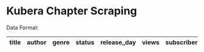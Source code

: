 # Kubera Chapter Scraping

Data Format:

|title|author|genre|status|release_day|views|subscribers|rating|chapter|chapter_length|comments|total_comments|likes|total_likes|date|user|comment_body|post_date|upvotes|downvotes|reply_count| scrape_date|season|season_chapter|arc|
|:---:|:----:|:---:|:----:|:---------:|:---:|:---------:|:----:|:-----:|:------------:|:------:|:-------------|:---:|:---------:|:--:|:--:|:----------:|:-------:|:-----:|:-------:|:---------:|:----------:|:----:|:------------:|:-:|
